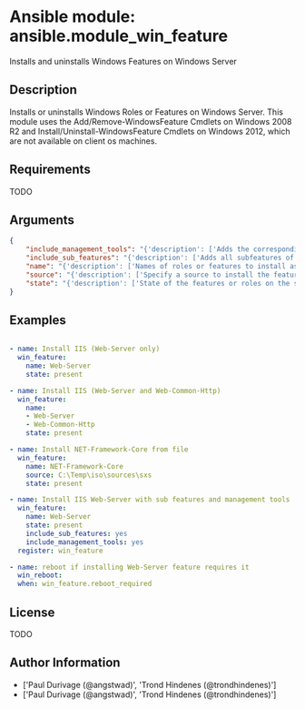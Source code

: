 # Ansible module: ansible.module_win_feature


Installs and uninstalls Windows Features on Windows Server

## Description

Installs or uninstalls Windows Roles or Features on Windows Server. This module uses the Add/Remove-WindowsFeature Cmdlets on Windows 2008 R2 and Install/Uninstall-WindowsFeature Cmdlets on Windows 2012, which are not available on client os machines.

## Requirements

TODO

## Arguments

``` json
{
    "include_management_tools": "{'description': ['Adds the corresponding management tools to the specified feature.', 'Not supported in Windows 2008 R2 and will be ignored.'], 'type': 'bool', 'default': False}",
    "include_sub_features": "{'description': ['Adds all subfeatures of the specified feature.'], 'type': 'bool', 'default': False}",
    "name": "{'description': ['Names of roles or features to install as a single feature or a comma-separated list of features.'], 'required': True, 'type': 'list'}",
    "source": "{'description': ['Specify a source to install the feature from.', 'Not supported in Windows 2008 R2 and will be ignored.', 'Can either be C({driveletter}:\\sources\\sxs) or C(\\\\{IP}\\share\\sources\\sxs).'], 'version_added': '2.1'}",
    "state": "{'description': ['State of the features or roles on the system.'], 'choices': ['absent', 'present'], 'default': 'present'}",
}
```

## Examples


``` yaml

- name: Install IIS (Web-Server only)
  win_feature:
    name: Web-Server
    state: present

- name: Install IIS (Web-Server and Web-Common-Http)
  win_feature:
    name:
    - Web-Server
    - Web-Common-Http
    state: present

- name: Install NET-Framework-Core from file
  win_feature:
    name: NET-Framework-Core
    source: C:\Temp\iso\sources\sxs
    state: present

- name: Install IIS Web-Server with sub features and management tools
  win_feature:
    name: Web-Server
    state: present
    include_sub_features: yes
    include_management_tools: yes
  register: win_feature

- name: reboot if installing Web-Server feature requires it
  win_reboot:
  when: win_feature.reboot_required

```

## License

TODO

## Author Information
  - ['Paul Durivage (@angstwad)', 'Trond Hindenes (@trondhindenes)']
  - ['Paul Durivage (@angstwad)', 'Trond Hindenes (@trondhindenes)']
